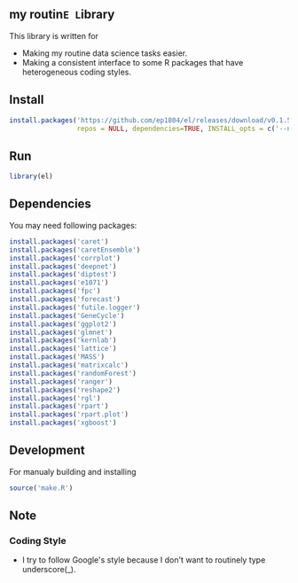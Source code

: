 ## my routin`E L`ibrary

This library is written for

 - Making my routine data science tasks easier.
 - Making a consistent interface to some R packages that have heterogeneous coding styles.

## Install

```r
install.packages('https://github.com/ep1804/el/releases/download/v0.1.5/el_0.1.5.tar.gz', 
                 repos = NULL, dependencies=TRUE, INSTALL_opts = c('--no-lock'))
```

## Run

```r
library(el)
```

## Dependencies

You may need following packages:

```r
install.packages('caret')
install.packages('caretEnsemble')
install.packages('corrplot')
install.packages('deepnet')
install.packages('diptest')
install.packages('e1071')
install.packages('fpc')
install.packages('forecast')
install.packages('futile.logger')
install.packages('GeneCycle')
install.packages('ggplot2')
install.packages('glmnet')
install.packages('kernlab')
install.packages('lattice')
install.packages('MASS')
install.packages('matrixcalc')
install.packages('randomForest')
install.packages('ranger')
install.packages('reshape2')
install.packages('rgl')
install.packages('rpart')
install.packages('rpart.plot')
install.packages('xgboost')
```

## Development

For manualy building and installing

```r
source('make.R')
```

## Note

### Coding Style

 - I try to follow Google's style because I don't want to routinely type underscore(_).
